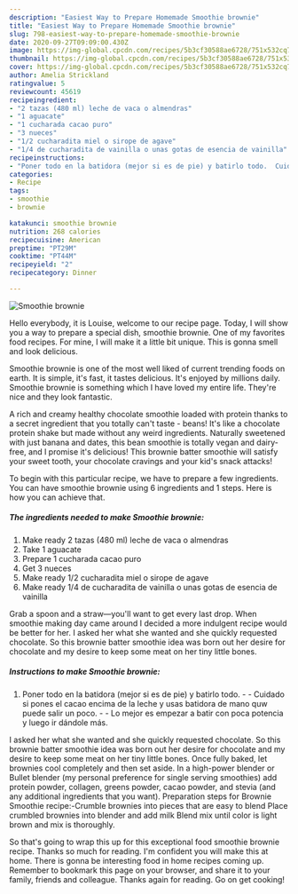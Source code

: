 ```yaml
---
description: "Easiest Way to Prepare Homemade Smoothie brownie"
title: "Easiest Way to Prepare Homemade Smoothie brownie"
slug: 798-easiest-way-to-prepare-homemade-smoothie-brownie
date: 2020-09-27T09:09:00.430Z
image: https://img-global.cpcdn.com/recipes/5b3cf30588ae6728/751x532cq70/smoothie-brownie-foto-principal.jpg
thumbnail: https://img-global.cpcdn.com/recipes/5b3cf30588ae6728/751x532cq70/smoothie-brownie-foto-principal.jpg
cover: https://img-global.cpcdn.com/recipes/5b3cf30588ae6728/751x532cq70/smoothie-brownie-foto-principal.jpg
author: Amelia Strickland
ratingvalue: 5
reviewcount: 45619
recipeingredient:
- "2 tazas (480 ml) leche de vaca o almendras"
- "1 aguacate"
- "1 cucharada cacao puro"
- "3 nueces"
- "1/2 cucharadita miel o sirope de agave"
- "1/4 de cucharadita de vainilla o unas gotas de esencia de vainilla"
recipeinstructions:
- "Poner todo en la batidora (mejor si es de pie) y batirlo todo.  Cuidado si pones el cacao encima de la leche y usas batidora de mano quw puede salir un poco.  Lo mejor es empezar a batir con poca potencia y luego ir dándole más."
categories:
- Recipe
tags:
- smoothie
- brownie

katakunci: smoothie brownie 
nutrition: 268 calories
recipecuisine: American
preptime: "PT29M"
cooktime: "PT44M"
recipeyield: "2"
recipecategory: Dinner

---
```



![Smoothie brownie](https://img-global.cpcdn.com/recipes/5b3cf30588ae6728/751x532cq70/smoothie-brownie-foto-principal.jpg)

Hello everybody, it is Louise, welcome to our recipe page. Today, I will show you a way to prepare a special dish, smoothie brownie. One of my favorites food recipes. For mine, I will make it a little bit unique. This is gonna smell and look delicious.

Smoothie brownie is one of the most well liked of current trending foods on earth. It is simple, it's fast, it tastes delicious. It's enjoyed by millions daily. Smoothie brownie is something which I have loved my entire life. They're nice and they look fantastic.

A rich and creamy healthy chocolate smoothie loaded with protein thanks to a secret ingredient that you totally can&#39;t taste - beans! It&#39;s like a chocolate protein shake but made without any weird ingredients. Naturally sweetened with just banana and dates, this bean smoothie is totally vegan and dairy-free, and I promise it&#39;s delicious! This brownie batter smoothie will satisfy your sweet tooth, your chocolate cravings and your kid&#39;s snack attacks!


To begin with this particular recipe, we have to prepare a few ingredients. You can have smoothie brownie using 6 ingredients and 1 steps. Here is how you can achieve that.

<!--inarticleads1-->

##### The ingredients needed to make Smoothie brownie:

1. Make ready 2 tazas (480 ml) leche de vaca o almendras
1. Take 1 aguacate
1. Prepare 1 cucharada cacao puro
1. Get 3 nueces
1. Make ready 1/2 cucharadita miel o sirope de agave
1. Make ready 1/4 de cucharadita de vainilla o unas gotas de esencia de vainilla


Grab a spoon and a straw—you&#39;ll want to get every last drop. When smoothie making day came around I decided a more indulgent recipe would be better for her. I asked her what she wanted and she quickly requested chocolate. So this brownie batter smoothie idea was born out her desire for chocolate and my desire to keep some meat on her tiny little bones. 

<!--inarticleads2-->

##### Instructions to make Smoothie brownie:

1. Poner todo en la batidora (mejor si es de pie) y batirlo todo. -  - Cuidado si pones el cacao encima de la leche y usas batidora de mano quw puede salir un poco. -  - Lo mejor es empezar a batir con poca potencia y luego ir dándole más.


I asked her what she wanted and she quickly requested chocolate. So this brownie batter smoothie idea was born out her desire for chocolate and my desire to keep some meat on her tiny little bones. Once fully baked, let brownies cool completely and then set aside. In a high-power blender or Bullet blender (my personal preference for single serving smoothies) add protein powder, collagen, greens powder, cacao powder, and stevia (and any additional ingredients that you want). Preparation steps for Brownie Smoothie recipe:-Crumble brownies into pieces that are easy to blend Place crumbled brownies into blender and add milk Blend mix until color is light brown and mix is thoroughly. 

So that's going to wrap this up for this exceptional food smoothie brownie recipe. Thanks so much for reading. I'm confident you will make this at home. There is gonna be interesting food in home recipes coming up. Remember to bookmark this page on your browser, and share it to your family, friends and colleague. Thanks again for reading. Go on get cooking!
